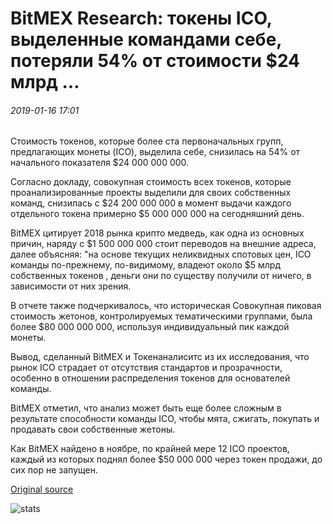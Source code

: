 # BitMEX Research: токены ICO, выделенные командами себе, потеряли 54% от стоимости $24 млрд ...

###### 2019-01-16 17:01

Стоимость токенов, которые более ста первоначальных групп, предлагающих монеты (ICO), выделила себе, снизилась на 54% от начального показателя $24 000 000 000.

Согласно докладу, совокупная стоимость всех токенов, которые проанализированные проекты выделили для своих собственных команд, снизилась с $24 200 000 000 в момент выдачи каждого отдельного токена примерно $5 000 000 000 на сегодняшний день.

BitMEX цитирует 2018 рынка крипто медведь, как одна из основных причин, наряду с $1 500 000 000 стоит переводов на внешние адреса, далее объясняя: "на основе текущих неликвидных спотовых цен, ICO команды по-прежнему, по-видимому, владеют около $5 млрд собственных токенов , деньги они по существу получили от ничего, в зависимости от них зрения.

В отчете также подчеркивалось, что историческая Совокупная пиковая стоимость жетонов, контролируемых тематическими группами, была более $80 000 000 000, используя индивидуальный пик каждой монеты.

Вывод, сделанный BitMEX и Токенаналиситс из их исследования, что рынок ICO страдает от отсутствия стандартов и прозрачности, особенно в отношении распределения токенов для основателей команды.

BitMEX отметил, что анализ может быть еще более сложным в результате способности команды ICO, чтобы мята, сжигать, покупать и продавать свои собственные жетоны.

Как BitMEX найдено в ноябре, по крайней мере 12 ICO проектов, каждый из которых поднял более $50 000 000 через токен продажи, до сих пор не запущен.

[Original source](https://cointelegraph.com/news/bitmex-research-ico-tokens-allocated-by-teams-to-themselves-lost-54-of-24-bln-value)

![stats](https://c.statcounter.com/11760860/0/a89fa40b/1/ "stats")